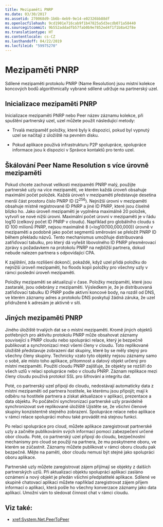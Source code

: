 ```yaml
---
title: Mezipaměti PNRP
ms.date: 03/30/2017
ms.assetid: 270068d9-1b6b-4eb9-9e14-e02326bb88df
ms.openlocfilehash: 9cd1901e716cab9f1b47825a5d3ecdb071a58440
ms.sourcegitcommit: 9b552addadfb57fab0b9e7852ed4f1f1b8a42f8e
ms.translationtype: HT
ms.contentlocale: cs-CZ
ms.lasthandoff: 04/22/2019
ms.locfileid: "59975270"
---
```

# <a name="pnrp-caches"></a>Mezipaměti PNRP
Sdílené mezipaměti protokolu PNRP (Name Resolution) jsou místní kolekce koncových bodů algorithmically vybrané sdílené udržuje na partnerský uzel.  
  
## <a name="pnrp-cache-initialization"></a>Inicializace mezipaměti PNRP  
 Inicializace mezipaměti PNRP nebo Peer název záznamu kolekce, při spuštění partnerský uzel, uzel můžete použít následující metody:  
  
-   Trvalá mezipaměť položky, které byly k dispozici, pokud byl vypnutý uzel se načítají z úložiště na pevném disku.  
  
-   Pokud aplikace používá infrastrukturu P2P spolupráce, spolupráce informace jsou k dispozici v Správce kontaktů pro tento uzel.  
  
## <a name="scaling-peer-name-resolution-with-a-multi-level-cache"></a>Škálování Peer Name Resolution s více úrovně mezipaměti  
 Pokud chcete zachovat velikosti mezipaměti PNRP malý, použijte partnerské uzly na více mezipamětí, ve kterém každá úroveň obsahuje maximální počet položek. Každá úroveň v mezipaměti představuje desetina menší část prostoru číslo PNRP ID (2<sup>256</sup>). Nejnižší úrovni v mezipaměti obsahuje místně registrované ID PNRP a jiné ID PNRP, které jsou číselně blízko ho. Jako úroveň mezipaměti je vyplněna maximálně 20 položek, vytvoří se nové nižší úrovni. Maximální počet úrovní v mezipaměti je v řádu log10 (celkový počet ID PNRP v cloudu). Například pro globálního cloudu s ID 100 milionů PNRP, nejsou maximálně 8 (=log10(100,000,000)) úrovně v mezipaměti a podobně jako počet segmentů směrování se přeložit PNRP ID během překladu názvů. Tento mechanismus umožňuje distribuovaná zatřiďovací tabulku, pro který dá vyřešit libovolného ID PNRP přesměrovací zprávy s požadavkem na protokolu PNRP na nejbližší partnera, dokud nebude nalezen partnera s odpovídající CPA.  
  
 K zajištění, zda rozlišení dokončí, pokaždé, když uzel přidá položku do nejnižší úroveň mezipaměti, ho floods kopii položky pro všechny uzly v rámci poslední úroveň mezipaměti.  
  
 Položky mezipaměti se aktualizují v čase. Položky mezipaměti, které jsou zastaralé, jsou odebrány z mezipaměti. Výsledkem je, že je distribuovaná zatřiďovací tabulku ID PNRP podle aktivní koncové body, na rozdíl od DNS, ve kterém záznamy adres a protokolu DNS poskytují žádná záruka, že uzel přidružené k adresám je aktivně v síti.  
  
## <a name="other-pnrp-caches"></a>Jiných mezipaměti PNRP  
 Jiného úložiště trvalých dat se o místní mezipaměti.  Kromě jiných objektů potřebných pro aktivitu protokolu PNRP může obsahovat záznamy související s PNRP cloudu nebo spolupráci relace, který je bezpečně publikovat a synchronizaci mezi všemi členy v cloudu. Toto replikované úložiště představuje zobrazení dat skupiny, které by se měly stejný pro všechny členy skupiny. Technicky vzato tyto objekty nejsou záznamy samo o sobě, ale místo toho aplikace, přítomnost a datový objekt určený pro místní mezipaměti. Použití cloudu PNRP zajišťuje, že objekty se rozšíří do všech uzlů v relaci spolupráce nebo v cloudu PNRP.  Záznam replikace mezi členy cloudu používá protokol SSL pro šifrování a integritu dat.  
  
 Poté, co partnerský uzel připojí do cloudu, nedostávají automaticky data z místní mezipaměti od partnera hostitele, ke kterému jsou připojit; mají k odběru na hostitele partnera a získat aktualizace v aplikaci, prezentace a data objektu. Po počáteční synchronizaci partnerské uzly pravidelně synchronizovat své replikované úložiště Ujistěte se, že všichni členové skupiny konzistentně stejného zobrazení.  Spolupráce relace nebo aplikace v rámci relace spolupráci mohou také provádět má stejnou funkci.  
  
 Po relaci spolupráce pro cloud, můžete aplikace zaregistrovat partnerské uzly a začněte publikováním svých informací pomocí zabezpečení určené obor cloudu. Poté, co partnerský uzel připojí do cloudu, bezpečnostní mechanismy pro cloud se použijí na partnera, že mu poskytneme oboru, ve kterém se zúčastnit.  Záznamy můžete publikovat v rámci oboru cloudu pak bezpečně. Mějte na paměti, obor cloudu nemusí být stejné jako spolupráci oboru aplikace.  
  
 Partnerské uzly můžete zaregistrovat zájem přijímají se objekty z dalších partnerských uzlů. Při aktualizaci objektu spolupráci aplikaci zasláno oznámení a nový objekt je předán všichni předplatitelé aplikace. Sdílené ve skupině chatovací aplikaci můžete například zaregistrovat zájem příjem informací o aplikaci, která pošle ho všechny konverzace záznamy jako data aplikací.  Umožní vám to sledovat činnost chat v rámci cloudu.  
  
## <a name="see-also"></a>Viz také:

- <xref:System.Net.PeerToPeer>
